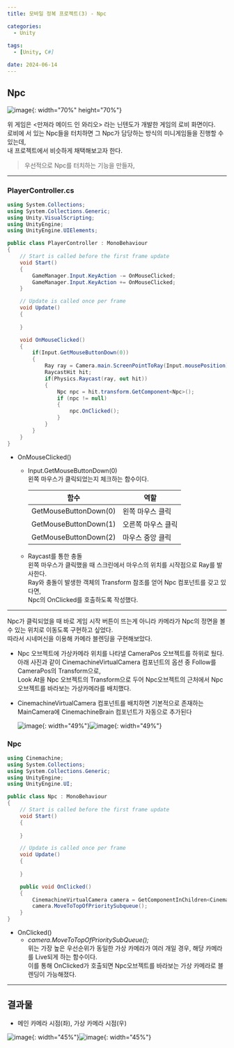 ```yaml
---
title: 모바일 정복 프로젝트(3) - Npc

categories:
  - Unity
 
tags:
  - [Unity, C#]

date: 2024-06-14
---
```


## Npc

![image](https://github.com/chodott/chodott.github.io/assets/89974193/8af7765e-bdfc-472f-8682-f6f88c0703e3){: width="70%" height="70%"}

위 게임은 <만져라 메이드 인 와리오> 라는 닌텐도가 개발한 게임의 로비 화면이다. <br>
로비에 서 있는 Npc들을 터치하면 그 Npc가 담당하는 방식의 미니게임들을 진행할 수 있는데, <br>
내 프로젝트에서 비슷하게 채택해보고자 한다.

> 우선적으로 Npc를 터치하는 기능을 만들자,
---

### PlayerController.cs

```C#
using System.Collections;
using System.Collections.Generic;
using Unity.VisualScripting;
using UnityEngine;
using UnityEngine.UIElements;

public class PlayerController : MonoBehaviour
{
    // Start is called before the first frame update
    void Start()
    {
        GameManager.Input.KeyAction -= OnMouseClicked;
        GameManager.Input.KeyAction += OnMouseClicked;
    }

    // Update is called once per frame
    void Update()
    {
        
    }

    void OnMouseClicked()
    {
        if(Input.GetMouseButtonDown(0))
        {
            Ray ray = Camera.main.ScreenPointToRay(Input.mousePosition);
            RaycastHit hit;
            if(Physics.Raycast(ray, out hit))
            {
                Npc npc = hit.transform.GetComponent<Npc>();
                if (npc != null)
                {
                    npc.OnClicked();
                }
            }
        }
    }
}
```

- OnMouseClicked()
    - Input.GetMouseButtonDown(0)<br>
    왼쪽 마우스가 클릭되었는지 체크하는 함수이다.<br>

        | 함수 | 역할 |
        | ------------ | ------------- |
        | GetMouseButtonDown(0) | 왼쪽 마우스 클릭  |
        | GetMouseButtonDown(1) | 오른쪽 마우스 클릭  |
        | GetMouseButtonDown(2) | 마우스 중앙 클릭  |

    - Raycast를 통한 충돌 <br>
    왼쪽 마우스가 클릭했을 때 스크린에서 마우스의 위치를 시작점으로 Ray를 발사한다.<br> 
    Ray와 충돌이 발생한 객체의 Transform 참조를 얻어 Npc 컴포넌트를 갖고 있다면, <br>
    Npc의 OnClicked를 호출하도록 작성했다.

---

Npc가 클릭되었을 때 바로 게임 시작 버튼이 뜨는게 아니라 카메라가 Npc의 정면을 볼 수 있는 위치로 이동도록 구현하고 싶었다. <br>
따라서 시네머신을 이용해 카메라 블렌딩을 구현해보았다.


- Npc 오브젝트에 가상카메라 위치를 나타낼 CameraPos 오브젝트를 하위로 뒀다.   
아래 사진과 같이 CinemachineVirtualCamera 컴포넌트의 옵션 중 Follow를 CameraPos의 Transform으로, <br>Look At을 Npc 오브젝트의 Transform으로 두어
Npc오브젝트의 근처에서 Npc오브젝트를 바라보는 가상카메라를 배치했다.

- CinemachineVirtualCamera 컴포넌트를 배치하면 기본적으로 존재하는 MainCamera에 CinemachineBrain 컴포넌트가 자동으로 추가된다

    ![image](https://github.com/chodott/chodott.github.io/assets/89974193/38f00937-c19a-43a3-a4b2-088e96047133){: width="49%"}![image](https://github.com/chodott/chodott.github.io/assets/89974193/7faa6734-d58f-4034-9a25-ebcc8362f5ee){: width="49%"}
 
    


### Npc

```C#
using Cinemachine;
using System.Collections;
using System.Collections.Generic;
using UnityEngine;
using UnityEngine.UI;

public class Npc : MonoBehaviour
{
    // Start is called before the first frame update
    void Start()
    {
        
    }

    // Update is called once per frame
    void Update()
    {
        
    }

    public void OnClicked()
    {
        CinemachineVirtualCamera camera = GetComponentInChildren<CinemachineVirtualCamera>();
        camera.MoveToTopOfPrioritySubqueue();
    }
}
```
- OnClicked()
    - *camera.MoveToTopOfPrioritySubQueue();*   
    위는 가장 높은 우선순위가 동일한 가상 카메라가 여러 개일 경우, 해당 카메라를 Live되게 하는 함수이다. <br>
    이를 통해 OnClicked가 호출되면 Npc오브젝트를 바라보는 가상 카메라로 블렌딩이 가능해졌다.




--- 
## 결과물
- 메인 카메라 시점(좌), 가상 카메라 시점(우)

![image](https://github.com/chodott/chodott.github.io/assets/89974193/29ffd667-761b-4d82-a7b7-e3e17c39d6d6){: width="45%"}![image](https://github.com/chodott/chodott.github.io/assets/89974193/a713a890-74e3-427e-8dd8-ceca49c6b0b7){: width="45%"}

 

